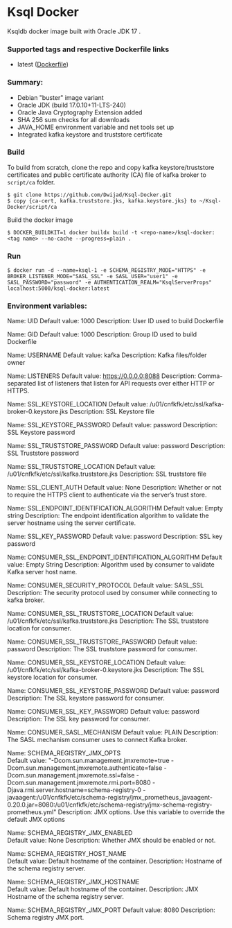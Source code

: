 # Ksql Docker

Ksqldb docker image built with Oracle JDK 17 .

### Supported tags and respective Dockerfile links

-   latest ([Dockerfile](https://github.com/Dwijad/Ksql-Docker/blob/main/Dockerfile))

### [](https://github.com/Dwijad/Confluent-Schema-Registry#summary)

### Summary:

-  Debian "buster" image variant
-  Oracle JDK (build 17.0.10+11-LTS-240)
-  Oracle Java Cryptography Extension added
-  SHA 256 sum checks for all downloads
-  JAVA_HOME environment variable and net tools set up
-  Integrated kafka keystore and truststore certificate

### Build

To build from scratch, clone the repo and copy kafka keystore/truststore certificates and public certificate authority (CA) file of kafka broker to  `script/ca`  folder.

```
$ git clone https://github.com/Dwijad/Ksql-Docker.git
$ copy {ca-cert, kafka.truststore.jks, kafka.keystore.jks} to ~/Ksql-Docker/script/ca 
```
Build the docker image
```
$ DOCKER_BUILDKIT=1 docker buildx build -t <repo-name>/ksql-docker:<tag name> --no-cache --progress=plain .
```
### Run

    $ docker run -d --name=ksql-1 -e SCHEMA_REGISTRY_MODE="HTTPS" -e BROKER_LISTENER_MODE="SASL_SSL" -e SASL_USER="user1" -e SASL_PASSWORD="password" -e AUTHENTICATION_REALM="KsqlServerProps" localhost:5000/ksql-docker:latest

### Environment variables:

Name: UID
Default value: 1000
Description: User ID used to build Dockerfile   

Name: GID
Default value: 1000
Description: Group ID used to build Dockerfile

Name: USERNAME 
Default value: kafka
Description: Kafka files/folder owner 
 
Name: LISTENERS 
Default value: https://0.0.0.0:8088
Description: Comma-separated list of listeners that listen for API requests over either HTTP or HTTPS.

Name: SSL_KEYSTORE_LOCATION 
Default value: /u01/cnfkfk/etc/ssl/kafka-broker-0.keystore.jks
Description: SSL Keystore file

Name: SSL_KEYSTORE_PASSWORD 
Default value: password
Description: SSL Keystore password

Name: SSL_TRUSTSTORE_PASSWORD 
Default value: password
Description: SSL Truststore password

Name:  SSL_TRUSTSTORE_LOCATION 
Default value: /u01/cnfkfk/etc/ssl/kafka.truststore.jks
Description: SSL truststore file

Name:  SSL_CLIENT_AUTH 
Default value: None
Description: Whether or not to require the HTTPS client to authenticate via the server’s trust store.

Name:  SSL_ENDPOINT_IDENTIFICATION_ALGORITHM
Default value: Empty string
Description: The endpoint identification algorithm to validate the server hostname using the server certificate.

Name:  SSL_KEY_PASSWORD
Default value: password
Description: SSL key password

Name: CONSUMER_SSL_ENDPOINT_IDENTIFICATION_ALGORITHM
Default value: Empty String
Description: Algorithm used by consumer to validate Kafka server host name.

Name: CONSUMER_SECURITY_PROTOCOL
Default value: SASL_SSL
Description: The security protocol used by consumer while connecting to kafka broker.

Name: CONSUMER_SSL_TRUSTSTORE_LOCATION
Default value: /u01/cnfkfk/etc/ssl/kafka.truststore.jks
Description: The SSL truststore location for consumer. 

Name: CONSUMER_SSL_TRUSTSTORE_PASSWORD
Default value: password
Description: The SSL truststore password for consumer.

Name: CONSUMER_SSL_KEYSTORE_LOCATION
Default value: /u01/cnfkfk/etc/ssl/kafka-broker-0.keystore.jks
Description: The SSL keystore location for consumer. 

Name: CONSUMER_SSL_KEYSTORE_PASSWORD
Default value: password
Description: The SSL keystore password for consumer.

Name: CONSUMER_SSL_KEY_PASSWORD
Default value: password
Description: The SSL key password for consumer.

Name: CONSUMER_SASL_MECHANISM
Default value: PLAIN
Description: The SASL mechanism consumer uses to connect Kafka broker.


Name:   SCHEMA_REGISTRY_JMX_OPTS   
Default value: "-Dcom.sun.management.jmxremote=true -Dcom.sun.management.jmxremote.authenticate=false -Dcom.sun.management.jmxremote.ssl=false -Dcom.sun.management.jmxremote.rmi.port=8080 -Djava.rmi.server.hostname=schema-registry-0 -javaagent:/u01/cnfkfk/etc/schema-registry/jmx_prometheus_javaagent-0.20.0.jar=8080:/u01/cnfkfk/etc/schema-registry/jmx-schema-registry-prometheus.yml"
Description: JMX options. Use this variable to override the default JMX options

Name:   SCHEMA_REGISTRY_JMX_ENABLED   
Default value: None
Description: Whether JMX should be enabled or not.

Name:   SCHEMA_REGISTRY_HOST_NAME   
Default value: Default hostname of the container.
Description: Hostname of the schema registry server.         

Name:   SCHEMA_REGISTRY_JMX_HOSTNAME  
Default value: Default hostname of the container.
Description: JMX Hostname of the schema registry server. 

Name:   SCHEMA_REGISTRY_JMX_PORT 
Default value: 8080
Description: Schema registry JMX port.
<!--stackedit_data:
eyJoaXN0b3J5IjpbLTk4MzUzNjYwNywtNTk0MjI3NDY0LDE4ND
c4NTc3MjksLTE3Mjk4MzUyMywxMDcwMzE4MDUyXX0=
-->